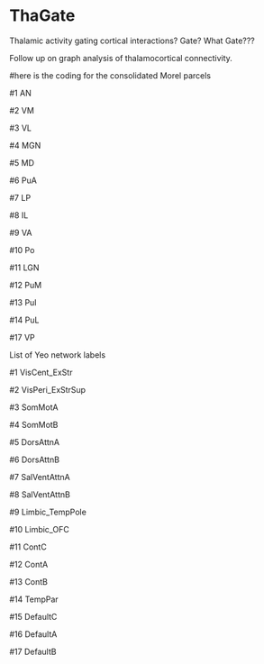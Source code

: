 # ThaGate

Thalamic activity gating cortical interactions?
Gate? What Gate???

Follow up on graph analysis of thalamocortical connectivity.

#here is the coding for the consolidated Morel parcels

#1 AN

#2 VM

#3 VL

#4 MGN

#5 MD

#6 PuA

#7 LP

#8 IL

#9 VA 

#10 Po

#11 LGN

#12 PuM

#13 PuI

#14 PuL

#17 VP



List of Yeo network labels

#1 VisCent_ExStr

#2 VisPeri_ExStrSup

#3 SomMotA

#4 SomMotB

#5 DorsAttnA

#6 DorsAttnB

#7 SalVentAttnA

#8 SalVentAttnB

#9 Limbic_TempPole

#10 Limbic_OFC

#11 ContC

#12 ContA

#13 ContB

#14 TempPar

#15 DefaultC

#16 DefaultA

#17 DefaultB
